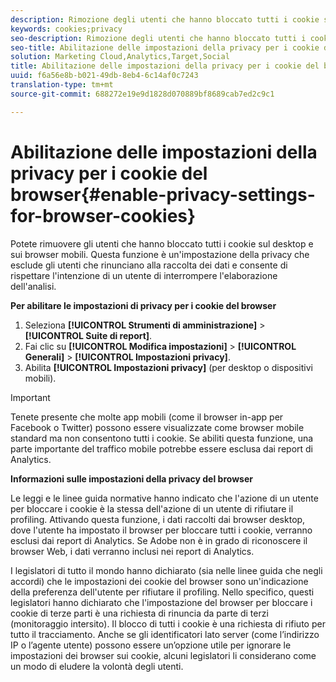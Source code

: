```yaml
---
description: Rimozione degli utenti che hanno bloccato tutti i cookie su browser desktop e mobili. Questa impostazione di privacy esclude gli utenti che rinunciano alla raccolta dati di Analytics.
keywords: cookies;privacy
seo-description: Rimozione degli utenti che hanno bloccato tutti i cookie su browser desktop e mobili. Questa impostazione di privacy esclude gli utenti che rinunciano alla raccolta dati di Analytics.
seo-title: Abilitazione delle impostazioni della privacy per i cookie del browser
solution: Marketing Cloud,Analytics,Target,Social
title: Abilitazione delle impostazioni della privacy per i cookie del browser
uuid: f6a56e8b-b021-49db-8eb4-6c14af0c7243
translation-type: tm+mt
source-git-commit: 688272e19e9d1828d070889bf8689cab7ed2c9c1

---
```



# Abilitazione delle impostazioni della privacy per i cookie del browser{#enable-privacy-settings-for-browser-cookies}

Potete rimuovere gli utenti che hanno bloccato tutti i cookie sul desktop e sui browser mobili. Questa funzione è un'impostazione della privacy che esclude gli utenti che rinunciano alla raccolta dei dati e consente di rispettare l'intenzione di un utente di interrompere l'elaborazione dell'analisi.

**Per abilitare le impostazioni di privacy per i cookie del browser**

1. Seleziona **[!UICONTROL Strumenti di amministrazione]** &gt; **[!UICONTROL Suite di report]**.
1. Fai clic su **[!UICONTROL Modifica impostazioni]** &gt; **[!UICONTROL Generali]** &gt; **[!UICONTROL Impostazioni privacy]**.
1. Abilita **[!UICONTROL Impostazioni privacy]** (per desktop o dispositivi mobili).

>[!IMPORTANT]
>
>Tenete presente che molte app mobili (come il browser in-app per Facebook o Twitter) possono essere visualizzate come browser mobile standard ma non consentono tutti i cookie. Se abiliti questa funzione, una parte importante del traffico mobile potrebbe essere esclusa dai report di Analytics.

**Informazioni sulle impostazioni della privacy del browser**

Le leggi e le linee guida normative hanno indicato che l'azione di un utente per bloccare i cookie è la stessa dell'azione di un utente di rifiutare il profiling. Attivando questa funzione, i dati raccolti dai browser desktop, dove l'utente ha impostato il browser per bloccare tutti i cookie, verranno esclusi dai report di Analytics. Se Adobe non è in grado di riconoscere il browser Web, i dati verranno inclusi nei report di Analytics.

I legislatori di tutto il mondo hanno dichiarato (sia nelle linee guida che negli accordi) che le impostazioni dei cookie del browser sono un'indicazione della preferenza dell'utente per rifiutare il profiling. Nello specifico, questi legislatori hanno dichiarato che l'impostazione del browser per bloccare i cookie di terze parti è una richiesta di rinuncia da parte di terzi (monitoraggio intersito). Il blocco di tutti i cookie è una richiesta di rifiuto per tutto il tracciamento. Anche se gli identificatori lato server (come l’indirizzo IP o l’agente utente) possono essere un’opzione utile per ignorare le impostazioni dei browser sui cookie, alcuni legislatori li considerano come un modo di eludere la volontà degli utenti.